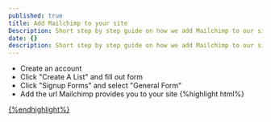```yaml
---
published: true
title: Add Mailchimp to your site
Description: Short step by step guide on how we add Mailchimp to our sites
date: {}
description: Short step by step guide on how we add Mailchimp to our sites
---
```


* Create an account
* Click "Create A List" and fill out form
* Click "Signup Forms" and select "General Form"
* Add the url Mailchimp provides you to your site
{%highlight html%}
<a href="/urlFromMailchimp">
{%endhighlight%}
